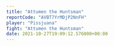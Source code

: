 ```yaml
---
title: "Attumen the Huntsman"
reportCode: "AVBT7YrMDjP2NnFH"
player: "Pissjuana"
fight: "Attumen the Huntsman"
date: 2021-10-27T19:09:12.576000+00:00
---
```


